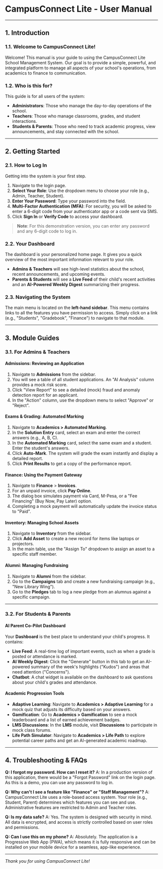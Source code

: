 
# CampusConnect Lite - User Manual

---

## 1. Introduction

### 1.1. Welcome to CampusConnect Lite!
Welcome! This manual is your guide to using the CampusConnect Lite School Management System. Our goal is to provide a simple, powerful, and integrated platform to manage all aspects of your school's operations, from academics to finance to communication.

### 1.2. Who is this for?
This guide is for all users of the system:
-   **Administrators**: Those who manage the day-to-day operations of the school.
-   **Teachers**: Those who manage classrooms, grades, and student interactions.
-   **Students & Parents**: Those who need to track academic progress, view announcements, and stay connected with the school.

---

## 2. Getting Started

### 2.1. How to Log In
Getting into the system is your first step.
1.  Navigate to the login page.
2.  **Select Your Role**: Use the dropdown menu to choose your role (e.g., Admin, Teacher, Student).
3.  **Enter Your Password**: Type your password into the field.
4.  **Multi-Factor Authentication (MFA)**: For security, you will be asked to enter a 6-digit code from your authenticator app or a code sent via SMS.
5.  Click **Sign In** or **Verify Code** to access your dashboard.

> **Note**: For this demonstration version, you can enter any password and any 6-digit code to log in.

### 2.2. Your Dashboard
The dashboard is your personalized home page. It gives you a quick overview of the most important information relevant to your role.
-   **Admins & Teachers** will see high-level statistics about the school, recent announcements, and upcoming events.
-   **Parents & Students** will see a **Live Feed** of their child's recent activities and an **AI-Powered Weekly Digest** summarizing their progress.

### 2.3. Navigating the System
The main menu is located on the **left-hand sidebar**. This menu contains links to all the features you have permission to access. Simply click on a link (e.g., "Students", "Gradebook", "Finance") to navigate to that module.

---

## 3. Module Guides

### 3.1. For Admins & Teachers

#### **Admissions: Reviewing an Application**
1.  Navigate to **Admissions** from the sidebar.
2.  You will see a table of all student applications. An "AI Analysis" column provides a mock risk score.
3.  Click "View Report" to see a detailed (mock) fraud and anomaly detection report for an applicant.
4.  In the "Action" column, use the dropdown menu to select "Approve" or "Reject".

#### **Exams & Grading: Automated Marking**
1.  Navigate to **Academics > Automated Marking**.
2.  In the **Solution Entry** card, select an exam and enter the correct answers (e.g., A, B, C).
3.  In the **Automated Marking** card, select the same exam and a student. Enter the student's answers.
4.  Click **Auto-Mark**. The system will grade the exam instantly and display a detailed report.
5.  Click **Print Results** to get a copy of the performance report.

#### **Finance: Using the Payment Gateway**
1.  Navigate to **Finance** > **Invoices**.
2.  For an unpaid invoice, click **Pay Online**.
3.  The dialog box simulates payment via Card, M-Pesa, or a "Fee Financing" (Buy Now, Pay Later) option.
4.  Completing a mock payment will automatically update the invoice status to "Paid".

#### **Inventory: Managing School Assets**
1.  Navigate to **Inventory** from the sidebar.
2.  Click **Add Asset** to create a new record for items like laptops or projectors.
3.  In the main table, use the "Assign To" dropdown to assign an asset to a specific staff member.

#### **Alumni: Managing Fundraising**
1.  Navigate to **Alumni** from the sidebar.
2.  Go to the **Campaigns** tab and create a new fundraising campaign (e.g., "New Library Wing").
3.  Go to the **Pledges** tab to log a new pledge from an alumnus against a specific campaign.

---

### 3.2. For Students & Parents

#### **AI Parent Co-Pilot Dashboard**
Your **Dashboard** is the best place to understand your child's progress. It contains:
-   **Live Feed**: A real-time log of important events, such as when a grade is posted or attendance is marked.
-   **AI Weekly Digest**: Click the "Generate" button in this tab to get an AI-powered summary of the week's highlights ("Kudos") and areas that need attention ("Concerns").
-   **Chatbot**: A chat widget is available on the dashboard to ask questions about your child's grades and attendance.

#### **Academic Progression Tools**
-   **Adaptive Learning**: Navigate to **Academics > Adaptive Learning** for a mock quiz that adjusts its difficulty based on your answers.
-   **Gamification**: Go to **Academics > Gamification** to see a mock leaderboard and a list of earned achievement badges.
-   **LMS Discussions**: In the **LMS** module, visit **Discussions** to participate in mock class forums.
-   **Life Path Simulator**: Navigate to **Academics > Life Path** to explore potential career paths and get an AI-generated academic roadmap.

---

## 4. Troubleshooting & FAQs

**Q: I forgot my password. How can I reset it?**
A: In a production version of this application, there would be a "Forgot Password" link on the login page. As this is a demo, you can use any password to log in.

**Q: Why can't I see a feature like "Finance" or "Staff Management"?**
A: CampusConnect Lite uses a role-based access system. Your role (e.g., Student, Parent) determines which features you can see and use. Administrative features are restricted to Admin and Teacher roles.

**Q: Is my data safe?**
A: Yes. The system is designed with security in mind. All data is encrypted, and access is strictly controlled based on user roles and permissions.

**Q: Can I use this on my phone?**
A: Absolutely. The application is a Progressive Web App (PWA), which means it is fully responsive and can be installed on your mobile device for a seamless, app-like experience.

---
*Thank you for using CampusConnect Lite!*
